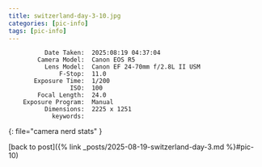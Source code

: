 ```yaml
---
title: switzerland-day-3-10.jpg
categories: [pic-info]
tags: [pic-info]
---
```


```text
          Date Taken:  2025:08:19 04:37:04
        Camera Model:  Canon EOS R5
          Lens Model:  Canon EF 24-70mm f/2.8L II USM
              F-Stop:  11.0
       Exposure Time:  1/200
                 ISO:  100
        Focal Length:  24.0
    Exposure Program:  Manual
          Dimensions:  2225 x 1251
            keywords:  
```
{: file="camera nerd stats" }

[back to post]({% link _posts/2025-08-19-switzerland-day-3.md %}#pic-10)